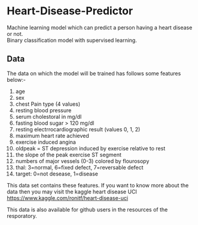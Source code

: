 # Heart-Disease-Predictor
Machine learning model which can predict a person having a heart disease or not.<br>
Binary classification model with supervised learning.

## Data 
The data on which the model will be trained has follows some features below:-
1. age
2. sex
3. chest Pain type (4 values)
4. resting blood pressure
5. serum cholestoral in mg/dl
6. fasting blood sugar > 120 mg/dl
7. resting electrrocardiographic result (values 0, 1, 2)
8. maximum heart rate achieved
9. exercise induced angina
10. oldpeak = ST depression induced by exercise relative to rest
11. the slope of the peak exercise ST segment
12. numbers of major vessels (0-3) colored by flourosopy
13. thal: 3=normal, 6=fixed defect, 7=reversable defect
14. target: 0=not desease, 1=disease

This data set contains these features. If you want to know more about the data then you may visit the kaggle heart disease UCI https://www.kaggle.com/ronitf/heart-disease-uci<br>

This data is also available for github users in the resources of the resporatory.

